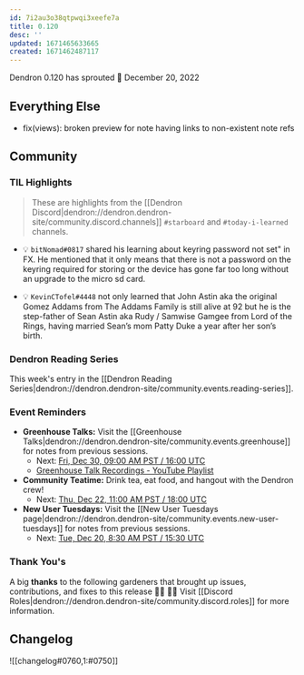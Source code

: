 ```yaml
---
id: 7i2au3o38qtpwqi3xeefe7a
title: 0.120
desc: ''
updated: 1671465633665
created: 1671462487117
---
```


Dendron 0.120 has sprouted  🌱
December 20, 2022

## Everything Else

- fix(views): broken preview for note having links to non-existent note refs


## Community


### TIL Highlights

> These are highlights from the [[Dendron Discord|dendron://dendron.dendron-site/community.discord.channels]] `#starboard` and `#today-i-learned` channels.

- 💡 `bitNomad#0817` shared his learning about keyring password not set" in FX. He mentioned that it only means that there is not a password on the keyring required for storing or the device has gone far too long without an upgrade to the micro sd card.

- 💡 `KevinCTofel#4448` not only learned that John Astin aka the original Gomez Addams from The Addams Family is still alive at 92 but he is the step-father of Sean Astin aka Rudy / Samwise Gamgee from Lord of the Rings, having married Sean’s mom Patty Duke a year after her son’s birth.


### Dendron Reading Series

This week's entry in the [[Dendron Reading Series|dendron://dendron.dendron-site/community.events.reading-series]].

### Event Reminders

- **Greenhouse Talks:** Visit the [[Greenhouse Talks|dendron://dendron.dendron-site/community.events.greenhouse]] for notes from previous sessions.
    - Next: [Fri, Dec 30, 09:00 AM PST / 16:00 UTC](https://link.dendron.so/luma)
    - [Greenhouse Talk Recordings - YouTube Playlist](https://link.dendron.so/greenhouse)
- **Community Teatime:** Drink tea, eat food, and hangout with the Dendron crew!
    - Next: [Thu, Dec 22, 11:00 AM PST / 18:00 UTC](https://link.dendron.so/luma)
- **New User Tuesdays:** Visit the [[New User Tuesdays page|dendron://dendron.dendron-site/community.events.new-user-tuesdays]] for notes from previous sessions.
    - Next: [Tue, Dec 20, 8:30 AM PST / 15:30 UTC](https://link.dendron.so/luma)


### Thank You's

A big **thanks** to the following gardeners that brought up issues, contributions, and fixes to this release :man_farmer: :woman_farmer: 
Visit [[Discord Roles|dendron://dendron.dendron-site/community.discord.roles]] for more information.

## Changelog
![[changelog#0760,1:#0750]]
